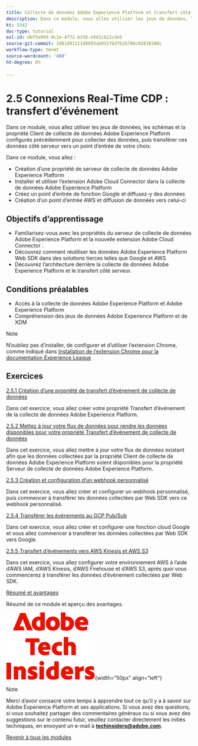 ```yaml
---
title: Collecte de données Adobe Experience Platform et transfert côté serveur en temps réel
description: Dans ce module, vous allez utiliser les jeux de données, les schémas et la propriété de serveur de collecte de données Adobe Experience Platform configurés précédemment pour collecter des données, puis transférer ces données côté serveur vers un point d’entrée de votre choix.
kt: 5342
doc-type: tutorial
exl-id: dbf5e995-9c2e-4f72-b336-e942cb22cde5
source-git-commit: 3d61d91111d8693ab031fbd7b26706c02818108c
workflow-type: tm+mt
source-wordcount: '460'
ht-degree: 0%

---
```


# 2.5 Connexions Real-Time CDP : transfert d’événement

Dans ce module, vous allez utiliser les jeux de données, les schémas et la propriété Client de collecte de données Adobe Experience Platform configurés précédemment pour collecter des données, puis transférer ces données côté serveur vers un point d’entrée de votre choix.

Dans ce module, vous allez :

- Création d’une propriété de serveur de collecte de données Adobe Experience Platform
- Installer et utiliser l’extension Adobe Cloud Connector dans la collecte de données Adobe Experience Platform
- Créez un point d’entrée de fonction Google et diffusez-y des données
- Création d’un point d’entrée AWS et diffusion de données vers celui-ci

## Objectifs d’apprentissage

- Familiarisez-vous avec les propriétés du serveur de collecte de données Adobe Experience Platform et la nouvelle extension Adobe Cloud Connector .
- Découvrez comment réutiliser les données Adobe Experience Platform Web SDK dans des solutions tierces telles que Google et AWS
- Découvrez l’architecture derrière la collecte de données Adobe Experience Platform et le transfert côté serveur.

## Conditions préalables

- Accès à la collecte de données Adobe Experience Platform et Adobe Experience Platform
- Compréhension des jeux de données Adobe Experience Platform et de XDM

>[!NOTE]
>
>N’oubliez pas d’installer, de configurer et d’utiliser l’extension Chrome, comme indiqué dans [Installation de l’extension Chrome pour la documentation Experience League](../../../getting-started/gettingstarted/ex1.md)

## Exercices

[2.5.1 Création d’une propriété de transfert d’événement de collecte de données](./ex1.md)

Dans cet exercice, vous allez créer votre propriété Transfert d’événement de la collecte de données Adobe Experience Platform.

[2.5.2 Mettez à jour votre flux de données pour rendre les données disponibles pour votre propriété Transfert d’événement de collecte de données](./ex2.md)

Dans cet exercice, vous allez mettre à jour votre flux de données existant afin que les données collectées par la propriété Client de collecte de données Adobe Experience Platform soient disponibles pour la propriété Serveur de collecte de données Adobe Experience Platform.

[2.5.3 Création et configuration d’un webhook personnalisé](./ex3.md)

Dans cet exercice, vous allez créer et configurer un webhook personnalisé, puis commencer à transférer les données collectées par Web SDK vers ce webhook personnalisé.

[2.5.4 Transférer les événements au GCP Pub/Sub](./ex4.md)

Dans cet exercice, vous allez créer et configurer une fonction cloud Google et vous allez commencer à transférer les données collectées par Web SDK vers Google.

[2.5.5 Transfert d’événements vers AWS Kinesis et AWS S3](./ex5.md)

Dans cet exercice, vous allez configurer votre environnement AWS à l’aide d’AWS IAM, d’AWS Kinesis, d’AWS Firehouse et d’AWS S3, après quoi vous commencerez à transférer les données d’événement collectées par Web SDK.

[Résumé et avantages](./summary.md)

Résumé de ce module et aperçu des avantages.

![Insiders de la technologie &#x200B;](./../../../../assets/images/techinsiders.png){width="50px" align="left"}

>[!NOTE]
>
>Merci d’avoir consacré votre temps à apprendre tout ce qu’il y a à savoir sur Adobe Experience Platform et ses applications. Si vous avez des questions, si vous souhaitez partager des commentaires généraux ou si vous avez des suggestions sur le contenu futur, veuillez contacter directement les initiés techniques, en envoyant un e-mail à **techinsiders@adobe.com**.

[Revenir à tous les modules](./../../../../overview.md)
